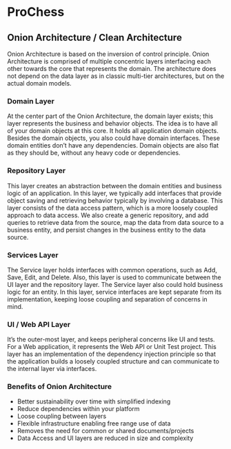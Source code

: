 
# ProChess

## Onion Architecture / Clean Architecture

Onion Architecture is based on the inversion of control principle. 
Onion Architecture is comprised of multiple concentric layers interfacing each other towards 
the core that represents the domain. The architecture does not depend on the data layer as in 
classic multi-tier architectures, but on the actual domain models.

### Domain Layer

At the center part of the Onion Architecture, the domain layer exists; this layer represents 
the business and behavior objects. The idea is to have all of your domain objects at this core. 
It holds all application domain objects. Besides the domain objects, you also could have domain interfaces. 
These domain entities don’t have any dependencies. Domain objects are also flat as they should be, without 
any heavy code or dependencies.

### Repository Layer

This layer creates an abstraction between the domain entities and business logic of an application. 
In this layer, we typically add interfaces that provide object saving and retrieving behavior typically 
by involving a database. This layer consists of the data access pattern, which is a more loosely coupled 
approach to data access. We also create a generic repository, and add queries to retrieve data from the source, 
map the data from data source to a business entity, and persist changes in the business entity to the data source.

### Services Layer

The Service layer holds interfaces with common operations, such as Add, Save, Edit, and Delete. 
Also, this layer is used to communicate between the UI layer and the repository layer. 
The Service layer also could hold business logic for an entity. In this layer, service interfaces are 
kept separate from its implementation, keeping loose coupling and separation of concerns in mind.

### UI / Web API Layer

It’s the outer-most layer, and keeps peripheral concerns like UI and tests. For a Web application, 
it represents the Web API or Unit Test project. This layer has an implementation of the dependency 
injection principle so that the application builds a loosely coupled structure and can communicate to the 
internal layer via interfaces.

### Benefits of Onion Architecture

- Better sustainability over time with simplified indexing
- Reduce dependencies within your platform
- Loose coupling between layers
- Flexible infrastructure enabling free range use of data
- Removes the need for common or shared documents/projects
- Data Access and UI layers are reduced in size and complexity
